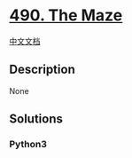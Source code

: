 # [490. The Maze](https://leetcode.com/problems/the-maze)

[中文文档](/leetcode/0400-0499/0490.The%20Maze/README.md)

## Description

None

## Solutions

<!-- tabs:start -->

### **Python3**

```python

```

<!-- tabs:end -->
